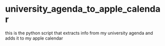 # university_agenda_to_apple_calendar
this is the python script that extracts info from my university agenda and adds it to my apple calendar
